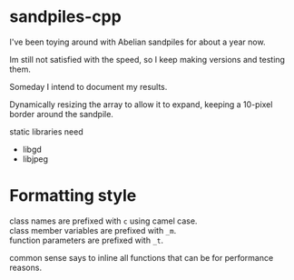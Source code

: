 # sandpiles-cpp

I've been toying around with Abelian sandpiles for about a year now. 

Im still not satisfied with the speed, so I keep making versions and testing them.

Someday I intend to document my results. 

Dynamically resizing the array to allow it to expand, keeping a 10-pixel border around the sandpile.

static libraries need
- libgd 
- libjpeg




# Formatting style
class names are prefixed with `c` using camel case.  
class member variables are prefixed with `_m`.  
function parameters are prefixed with `_t`.   

common sense says to inline all functions that can be for performance reasons.  